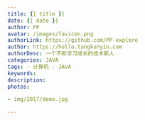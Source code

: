 ```yaml
---
title: {{ title }}
date: {{ date }}
author: PP
avatar: /images/favicon.png
authorLink: https://github.com/PP-explore
author: https://hello.tangkunyin.com
authorDesc: 一个不断学习成长的技术新人 
categories: JAVA
tags: - 计算机 - JAVA
keywords:
description:
photos:

- img/2017/demo.jpg

---
```

